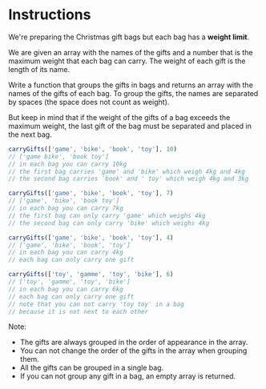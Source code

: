 # Instructions

We're preparing the Christmas gift bags but each bag has a **weight limit**.

We are given an array with the names of the gifts and a number that is the maximum weight that each bag can carry. The weight of each gift is the length of its name.

Write a function that groups the gifts in bags and returns an array with the names of the gifts of each bag. To group the gifts, the names are separated by spaces (the space does not count as weight).

But keep in mind that if the weight of the gifts of a bag exceeds the maximum weight, the last gift of the bag must be separated and placed in the next bag.

```js
carryGifts(['game', 'bike', 'book', 'toy'], 10)
// ['game bike', 'book toy']
// in each bag you can carry 10kg
// the first bag carries 'game' and 'bike' which weigh 4kg and 4kg
// the second bag carries 'book' and ' toy' which weigh 4kg and 3kg

carryGifts(['game', 'bike', 'book', 'toy'], 7)
// ['game', 'bike', 'book toy']
// in each bag you can carry 7kg
// the first bag can only carry 'game' which weighs 4kg
// the second bag can only carry 'bike' which weighs 4kg

carryGifts(['game', 'bike', 'book', 'toy'], 4)
// ['game', 'bike', 'book', 'toy']
// in each bag you can carry 4kg
// each bag can only carry one gift

carryGifts(['toy', 'gamme', 'toy', 'bike'], 6)
// ['toy', 'gamme', 'toy', 'bike']
// in each bag you can carry 6kg
// each bag can only carry one gift
// note that you can not carry 'toy toy' in a bag
// because it is not next to each other
```

Note:

- The gifts are always grouped in the order of appearance in the array.
- You can not change the order of the gifts in the array when grouping them.
- All the gifts can be grouped in a single bag.
- If you can not group any gift in a bag, an empty array is returned.

